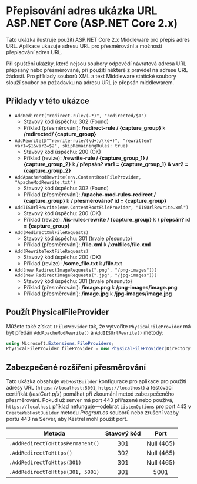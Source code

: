 # <a name="aspnet-core-url-rewriting-sample-aspnet-core-2x"></a>Přepisování adres ukázka URL ASP.NET Core (ASP.NET Core 2.x)

Tato ukázka ilustruje použití ASP.NET Core 2.x Middleware pro přepis adres URL. Aplikace ukazuje adresu URL pro přesměrování a možnosti přepisování adres URL.

Při spuštění ukázky, které nejsou soubory odpovědí návratová adresa URL přepsaný nebo přesměrované, při použití některé z pravidel na adrese URL žádosti. Pro příklady souborů XML a text Middleware statické soubory slouží soubor po požadavku na adresu URL je přepsán middlewarem.

## <a name="examples-in-this-sample"></a>Příklady v této ukázce

* `AddRedirect("redirect-rule/(.*)", "redirected/$1")`
  - Stavový kód úspěchu: 302 (Found)
  - Příklad (přesměrování): **/redirect-rule / {capture_group}** k **/redirected/ {capture_group}**
* `AddRewrite(@"^rewrite-rule/(\d+)/(\d+)", "rewritten?var1=$1&var2=$2", skipRemainingRules: true)`
  - Stavový kód úspěchu: 200 (OK)
  - Příklad (revize): **/rewrite-rule / {capture_group_1} / {capture_group_2}** k **/ přepsán? var1 = {capture_group_1} & var2 = {capture_group_2}**
* `AddApacheModRewrite(env.ContentRootFileProvider, "ApacheModRewrite.txt")`
  - Stavový kód úspěchu: 302 (Found)
  - Příklad (přesměrování): **/apache-mod-rules-redirect / {capture_group}** k **/ přesměrováno? id = {capture_group}**
* `AddIISUrlRewrite(env.ContentRootFileProvider, "IISUrlRewrite.xml")`
  - Stavový kód úspěchu: 200 (OK)
  - Příklad (revize): **/iis-rules-rewrite / {capture_group}** k **/ přepsán? id = {capture_group}**
* `Add(RedirectXmlFileRequests)`
  - Stavový kód úspěchu: 301 (trvale přesunuto)
  - Příklad (přesměrování): **/file.xml** k **/xmlfiles/file.xml**
* `Add(RewriteTextFileRequests)`
  - Stavový kód úspěchu: 200 (OK)
  - Příklad (revize): **/some_file.txt** k **/file.txt**
* `Add(new RedirectImageRequests(".png", "/png-images")))`<br>`Add(new RedirectImageRequests(".jpg", "/jpg-images")))`
  - Stavový kód úspěchu: 301 (trvale přesunuto)
  - Příklad (přesměrování): **/image.png** k **/png-images/image.png**
  - Příklad (přesměrování): **/image.jpg** k **/jpg-images/image.jpg**

## <a name="use-a-physicalfileprovider"></a>Použít PhysicalFileProvider

Můžete také získat `IFileProvider` tak, že vytvoříte `PhysicalFileProvider` má být předán `AddApacheModRewrite()` a `AddIISUrlRewrite()` metody:

```csharp
using Microsoft.Extensions.FileProviders;
PhysicalFileProvider fileProvider = new PhysicalFileProvider(Directory.GetCurrentDirectory());
```

## <a name="secure-redirection-extensions"></a>Zabezpečené rozšíření přesměrování

Tato ukázka obsahuje `WebHostBuilder` konfigurace pro aplikace pro použití adresy URL (`https://localhost:5001`, `https://localhost`) a testovací certifikát (*testCert.pfx*) pomáhat při zkoumání metod zabezpečeného přesměrování. Pokud už server má port 443 přiřazené nebo používá, `https://localhost` příklad nefunguje&mdash;odebrat `ListenOptions` pro port 443 v `CreateWebHostBuilder` metodu *Program.cs* souborů nebo zrušení vazby portu 443 na Server, aby Kestrel mohl použít port.

| Metoda                           | Stavový kód |    Port    |
| -------------------------------- | :---------: | :--------: |
| `.AddRedirectToHttpsPermanent()` |     301     | Null (465) |
| `.AddRedirectToHttps()`          |     302     | Null (465) |
| `.AddRedirectToHttps(301)`       |     301     | Null (465) |
| `.AddRedirectToHttps(301, 5001)` |     301     |    5001    |
